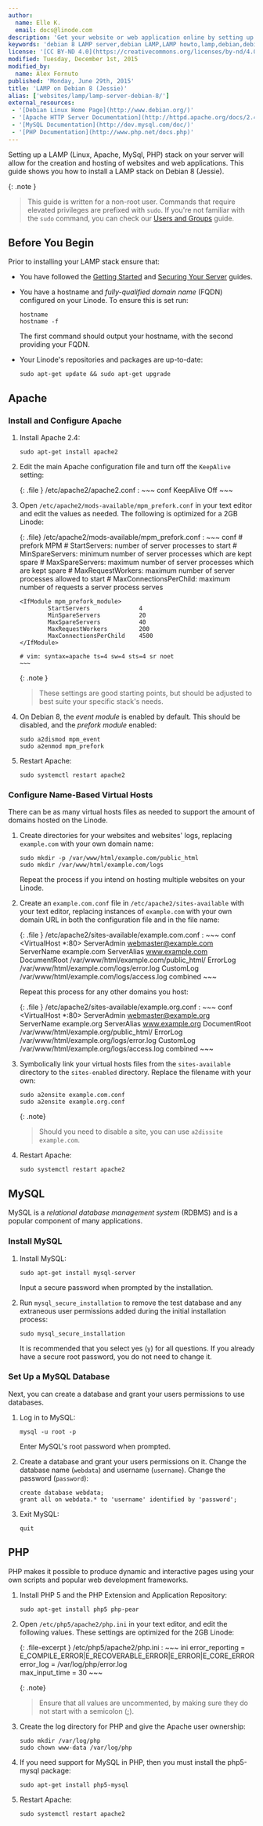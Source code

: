 ```yaml
---
author:
  name: Elle K. 
  email: docs@linode.com
description: 'Get your website or web application online by setting up Apache, MySQL, and PHP'
keywords: 'debian 8 LAMP server,debian LAMP,LAMP howto,lamp,debian,debian 8,websites,apache,mysql,php,apache 2.4,lamp debian'
license: '[CC BY-ND 4.0](https://creativecommons.org/licenses/by-nd/4.0)'
modified: Tuesday, December 1st, 2015
modified_by:
  name: Alex Fornuto
published: 'Monday, June 29th, 2015'
title: 'LAMP on Debian 8 (Jessie)'
alias: ['websites/lamp/lamp-server-debian-8/']
external_resources:
 - '[Debian Linux Home Page](http://www.debian.org/)'
 - '[Apache HTTP Server Documentation](http://httpd.apache.org/docs/2.4/)'
 - '[MySQL Documentation](http://dev.mysql.com/doc/)'
 - '[PHP Documentation](http://www.php.net/docs.php)'
---
```


Setting up a LAMP (Linux, Apache, MySql, PHP) stack on your server will allow for the creation and hosting of websites and web applications. This guide shows you how to install a LAMP stack on Debian 8 (Jessie).

{: .note }
>
>This guide is written for a non-root user. Commands that require elevated privileges are prefixed with `sudo`. If you're not familiar with the `sudo` command, you can check our [Users and Groups](/docs/tools-reference/linux-users-and-groups) guide.

## Before You Begin

Prior to installing your LAMP stack ensure that:

-   You have followed the [Getting Started](/docs/getting-started) and [Securing Your Server](/docs/security/securing-your-server) guides.
-   You have a hostname and *fully-qualified domain name* (FQDN) configured on your Linode. To ensure this is set run:

        hostname
        hostname -f

    The first command should output your hostname, with the second providing your FQDN.

-   Your Linode's repositories and packages are up-to-date:

        sudo apt-get update && sudo apt-get upgrade

## Apache

### Install and Configure Apache

1.  Install Apache 2.4:

        sudo apt-get install apache2

2.  Edit the main Apache configuration file and turn off the `KeepAlive` setting:

    {: .file }
    /etc/apache2/apache2.conf
    :   ~~~ conf
        KeepAlive Off
        ~~~

3.  Open `/etc/apache2/mods-available/mpm_prefork.conf` in your text editor and edit the values as needed. The following is optimized for a 2GB Linode:

    {: .file}
    /etc/apache2/mods-available/mpm_prefork.conf
    :   ~~~ conf
        # prefork MPM
        # StartServers: number of server processes to start
        # MinSpareServers: minimum number of server processes which are kept spare
        # MaxSpareServers: maximum number of server processes which are kept spare
        # MaxRequestWorkers: maximum number of server processes allowed to start
        # MaxConnectionsPerChild: maximum number of requests a server process serves

        <IfModule mpm_prefork_module>
                StartServers              4
                MinSpareServers           20
                MaxSpareServers           40
                MaxRequestWorkers         200
                MaxConnectionsPerChild    4500
        </IfModule>

        # vim: syntax=apache ts=4 sw=4 sts=4 sr noet
        ~~~

    {: .note }
    >These settings are good starting points, but should be adjusted to best suite your specific stack's needs.

4.  On Debian 8, the *event module* is enabled by default. This should be disabled, and the *prefork module* enabled:

        sudo a2dismod mpm_event
        sudo a2enmod mpm_prefork

5.  Restart Apache:

        sudo systemctl restart apache2


### Configure Name-Based Virtual Hosts

There can be as many virtual hosts files as needed to support the amount of domains hosted on the Linode.

1.  Create directories for your websites and websites' logs, replacing `example.com` with your own domain name:

        sudo mkdir -p /var/www/html/example.com/public_html
        sudo mkdir /var/www/html/example.com/logs

    Repeat the process if you intend on hosting multiple websites on your Linode.

2.  Create an `example.com.conf` file in `/etc/apache2/sites-available` with your text editor, replacing instances of `example.com` with your own domain URL in both the configuration file and in the file name:

    {: .file }
    /etc/apache2/sites-available/example.com.conf
    :   ~~~ conf
        <VirtualHost *:80> 
             ServerAdmin webmaster@example.com
             ServerName example.com
             ServerAlias www.example.com
             DocumentRoot /var/www/html/example.com/public_html/
             ErrorLog /var/www/html/example.com/logs/error.log 
             CustomLog /var/www/html/example.com/logs/access.log combined
        </VirtualHost>
        ~~~

    Repeat this process for any other domains you host:

    {: .file }
    /etc/apache2/sites-available/example.org.conf
    :   ~~~ conf
        <VirtualHost *:80> 
             ServerAdmin webmaster@example.org     
             ServerName example.org
             ServerAlias www.example.org
             DocumentRoot /var/www/html/example.org/public_html/
             ErrorLog /var/www/html/example.org/logs/error.log 
             CustomLog /var/www/html/example.org/logs/access.log combined
        </VirtualHost>
        ~~~

3.  Symbolically link your virtual hosts files from the `sites-available` directory to the `sites-enabled` directory. Replace the filename with your own:

        sudo a2ensite example.com.conf
        sudo a2ensite example.org.conf

    {: .note}
    >
    >Should you need to disable a site, you can use `a2dissite example.com`.

4.  Restart Apache:

        sudo systemctl restart apache2


## MySQL

MySQL is a *relational database management system* (RDBMS) and is a popular component of many applications.

### Install MySQL

1.  Install MySQL:

        sudo apt-get install mysql-server

    Input a secure password when prompted by the installation.

2.  Run `mysql_secure_installation` to remove the test database and any extraneous user permissions added during the initial installation process:

        sudo mysql_secure_installation

    It is recommended that you select yes (`y`) for all questions. If you already have a secure root password, you do not need to change it.

### Set Up a MySQL Database

Next, you can create a database and grant your users permissions to use databases.

1.  Log in to MySQL:

        mysql -u root -p

    Enter MySQL's root password when prompted.

2.  Create a database and grant your users permissions on it. Change the database name (`webdata`) and username (`username`). Change the password (`password`):

        create database webdata;
        grant all on webdata.* to 'username' identified by 'password';

3.  Exit MySQL:

        quit

## PHP

PHP makes it possible to produce dynamic and interactive pages using your own scripts and popular web development frameworks.

1.  Install PHP 5 and the PHP Extension and Application Repository:

        sudo apt-get install php5 php-pear

2.  Open `/etc/php5/apache2/php.ini` in your text editor, and edit the following values. These settings are optimized for the 2GB Linode:

    {: .file-excerpt }
    /etc/php5/apache2/php.ini
    :   ~~~ ini
        error_reporting = E_COMPILE_ERROR|E_RECOVERABLE_ERROR|E_ERROR|E_CORE_ERROR
        error_log = /var/log/php/error.log  
        max_input_time = 30
        ~~~

    {: .note}
    >
    >Ensure that all values are uncommented, by making sure they do not start with a semicolon (**;**).

3.  Create the log directory for PHP and give the Apache user ownership:

        sudo mkdir /var/log/php
        sudo chown www-data /var/log/php

4.  If you need support for MySQL in PHP, then you must install the php5-mysql package:

        sudo apt-get install php5-mysql

5.  Restart Apache:

        sudo systemctl restart apache2



